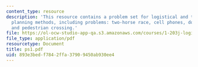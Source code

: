 ```yaml
---
content_type: resource
description: 'This resource contains a problem set for logistical and transportation
  planning methods, including problems: two-horse race, cell phones, dogs in the woods,
  and pedestrian crossing.'
file: https://ol-ocw-studio-app-qa.s3.amazonaws.com/courses/1-203j-logistical-and-transportation-planning-methods-fall-2006/893e3bedf7842ffa37909450ab930ee4_ps1.pdf
file_type: application/pdf
resourcetype: Document
title: ps1.pdf
uid: 893e3bed-f784-2ffa-3790-9450ab930ee4
---
```

